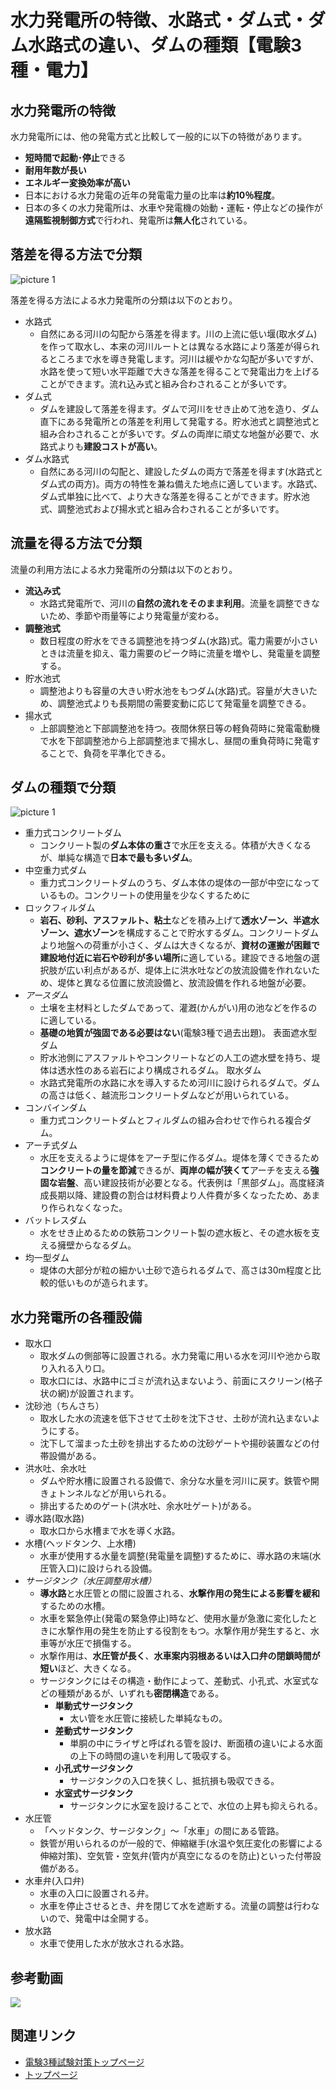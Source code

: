 # 水力発電所の特徴、水路式・ダム式・ダム水路式の違い、ダムの種類【電験3種・電力】

## 水力発電所の特徴

水力発電所には、他の発電方式と比較して一般的に以下の特徴があります。

- **短時間で起動･停止**できる
- **耐用年数が長い**
- **エネルギー変換効率が高い**
- 日本における水力発電の近年の発電電力量の比率は**約10％程度**。
- 日本の多くの水力発電所は、水車や発電機の始動・運転・停止などの操作が**遠隔監視制御方式**で行われ、発電所は**無人化**されている。

## 落差を得る方法で分類

![picture 1](./assets/1-1-suiryoku1-dam1.png)  


落差を得る方法による水力発電所の分類は以下のとおり。

- 水路式
    - 自然にある河川の勾配から落差を得ます。川の上流に低い堰(取水ダム)を作って取水し、本来の河川ルートとは異なる水路により落差が得られるところまで水を導き発電します。河川は緩やかな勾配が多いですが、水路を使って短い水平距離で大きな落差を得ることで発電出力を上げることができます。流れ込み式と組み合わされることが多いです。
- ダム式
    - ダムを建設して落差を得ます。ダムで河川をせき止めて池を造り、ダム直下にある発電所との落差を利用して発電する。貯水池式と調整池式と組み合わされることが多いです。ダムの両岸に頑丈な地盤が必要で、水路式よりも**建設コストが高い**。
- ダム水路式
    - 自然にある河川の勾配と、建設したダムの両方で落差を得ます(水路式とダム式の両方)。両方の特性を兼ね備えた地点に適しています。水路式、ダム式単独に比べて、より大きな落差を得ることができます。貯水池式、調整池式および揚水式と組み合わされることが多いです。


## 流量を得る方法で分類

流量の利用方法による水力発電所の分類は以下のとおり。

- **流込み式**
    - 水路式発電所で、河川の**自然の流れをそのまま利用**。流量を調整できないため、季節や雨量等により発電量が変わる。
- **調整池式**
    - 数日程度の貯水をできる調整池を持つダム(水路)式。電力需要が小さいときは流量を抑え、電力需要のピーク時に流量を増やし、発電量を調整する。
- 貯水池式
    - 調整池よりも容量の大きい貯水池をもつダム(水路)式。容量が大きいため、調整池式よりも長期間の需要変動に応じて発電量を調整できる。
- 揚水式
    - 上部調整池と下部調整池を持つ。夜間休祭日等の軽負荷時に発電電動機で水を下部調整池から上部調整池まで揚水し、昼間の重負荷時に発電することで、負荷を平準化できる。

## ダムの種類で分類

![picture 1](./assets/1-1-suiryoku1-dam2.png)  

- 重力式コンクリートダム
    - コンクリート製の**ダム本体の重さ**で水圧を支える。体積が大きくなるが、単純な構造で**日本で最も多いダム**。
- 中空重力式ダム
    - 重力式コンクリートダムのうち、ダム本体の堤体の一部が中空になっているもの。コンクリートの使用量を少なくするために
- ロックフィルダム
    - **岩石、砂利、アスファルト、粘土**などを積み上げて**透水ゾーン、半遮水ゾーン、遮水ゾーン**を構成することで貯水するダム。コンクリートダムより地盤への荷重が小さく、ダムは大きくなるが、**資材の運搬が困難で建設地付近に岩石や砂利が多い場所**に適している。建設できる地盤の選択肢が広い利点があるが、堤体上に洪水吐などの放流設備を作れないため、堤体と異なる位置に放流設備と、放流設備を作れる地盤が必要。
- *アースダム*
    - 土壌を主材料としたダムであって、灌漑(かんがい)用の池などを作るのに適している。
    - **基礎の地質が強固である必要はない**(電験3種で過去出題)。
表面遮水型ダム
    - 貯水池側にアスファルトやコンクリートなどの人工の遮水壁を持ち、堤体は透水性のある岩石により構成されるダム。
取水ダム
    - 水路式発電所の水路に水を導入するため河川に設けられるダムで。ダムの高さは低く、越流形コンクリートダムなどが用いられている。
- コンバインダム
    - 重力式コンクリートダムとフィルダムの組み合わせで作られる複合ダム。
- アーチ式ダム
    - 水圧を支えるように堤体をアーチ型に作るダム。堤体を薄くできるため**コンクリートの量を節減**できるが、**両岸の幅が狭くて**アーチを支える**強固な岩盤**、高い建設技術が必要となる。代表例は「黒部ダム」。高度経済成長期以降、建設費の割合は材料費より人件費が多くなったため、あまり作られなくなった。
- バットレスダム
    - 水をせき止めるための鉄筋コンクリート製の遮水板と、その遮水板を支える擁壁からなるダム。
- 均一型ダム
    - 堤体の大部分が粒の細かい土砂で造られるダムで、高さは30m程度と比較的低いものが造られます。

## 水力発電所の各種設備

- 取水口
    - 取水ダムの側部等に設置される。水力発電に用いる水を河川や池から取り入れる入り口。
    - 取水口には、水路中にゴミが流れ込まないよう、前面にスクリーン(格子状の網)が設置されます。
- 沈砂池（ちんさち）
    - 取水した水の流速を低下させて土砂を沈下させ、土砂が流れ込まないようにする。
    - 沈下して溜まった土砂を排出するための沈砂ゲートや揚砂装置などの付帯設備がある。
- 洪水吐、余水吐
    - ダムや貯水槽に設置される設備で、余分な水量を河川に戻す。鉄管や開きょトンネルなどが用いられる。
    - 排出するためのゲート(洪水吐、余水吐ゲート)がある。
- 導水路(取水路)
    - 取水口から水槽まで水を導く水路。
- 水槽(ヘッドタンク、上水槽)
    - 水車が使用する水量を調整(発電量を調整)するために、導水路の末端(水圧管入口)に設けられる設備。
- *サージタンク（水圧調整用水槽）*
    - **導水路**と水圧管との間に設置される、**水撃作用の発生による影響を緩和**するための水槽。
    - 水車を緊急停止(発電の緊急停止)時など、使用水量が急激に変化したときに水撃作用の発生を防止する役割をもつ。水撃作用が発生すると、水車等が水圧で損傷する。
    - 水撃作用は、**水圧管が長く**、**水車案内羽根あるいは入口弁の閉鎖時間が短い**ほど、大きくなる。
    - サージタンクにはその構造・動作によって、差動式、小孔式、水室式などの種類があるが、いずれも**密閉構造**である。
        - **単動式サージタンク**
            - 太い管を水圧管に接続した単純なもの。
        - **差動式サージタンク**
            - 単胴の中にライザと呼ばれる管を設け、断面積の違いによる水面の上下の時間の違いを利用して吸収する。
        - **小孔式サージタンク**
            - サージタンクの入口を狭くし、抵抗損も吸収できる。
        - **水室式サージタンク**
            - サージタンクに水室を設けることで、水位の上昇も抑えられる。
- 水圧管
    - 「ヘッドタンク、サージタンク」〜「水車」の間にある管路。
    - 鉄管が用いられるのが一般的で、伸縮継手(水温や気圧変化の影響による伸縮対策)、空気管・空気弁(管内が真空になるのを防止)といった付帯設備がある。
- 水車弁(入口弁)
    - 水車の入口に設置される弁。
    - 水車を停止させるとき、弁を閉じて水を遮断する。流量の調整は行わないので、発電中は全開する。
- 放水路
    - 水車で使用した水が放水される水路。



## 参考動画

[![](https://img.youtube.com/vi/K7k92qwpMNo/0.jpg)](https://www.youtube.com/watch?v=K7k92qwpMNo)


## 関連リンク

- [電験3種試験対策トップページ](../index.md)
- [トップページ](../../../index.md)
